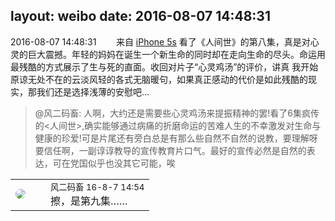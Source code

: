 layout: weibo
date: 2016-08-07 14:48:31
---
<meta name="referrer" content="no-referrer" />

2016-08-07 14:48:31  &nbsp;&nbsp;&nbsp;&nbsp;&nbsp;&nbsp; 来自 <a href="sinaweibo://customweibosource" rel="nofollow">iPhone 5s</a>
看了《人间世》的第八集，真是对心灵的巨大震撼。年轻的妈妈在诞生一个新生命的同时却在走向生命的尽头。命运用最残酷的方式展示了生与死的直面。收回对片子“心灵鸡汤”的评价，讲真 我开始原谅无处不在的云淡风轻的各式无脑暖句，如果真正感动的代价是如此残酷的现实，那我们还是选择浅薄的安慰吧…
>  @风二码畜: 人啊，大约还是需要些心灵鸡汤来提振精神的罢!看了6集疯传的<人间世>,确实能够通过病痛的折磨命运的苦难人生的不幸激发对生命与健康的珍爱!可是片尾还有旁白总是有那么些自然不自然的说教，要理解呀要信任啊，一副谆谆教导的宣传教育片口气。最好的宣传必然是自然的表达，可在党国似乎也没其它可能，唉 ​​​

<table style="width: 100%;">
  <tr>
    <td style="width: 40px;"><img style="border-radius:50%" src="https://tva3.sinaimg.cn/crop.0.0.639.639.50/6d2a6003jw8f3idy69w2gj20hs0hrt9g.jpg?KID=imgbed,tva&Expires=1624465776&ssig=nnJ7H050ea"></td>
    <td colspan="2"><small>风二码畜 16-8-7 14:54</small><br/>擦，是第九集……</td>
  </tr>
</table>
